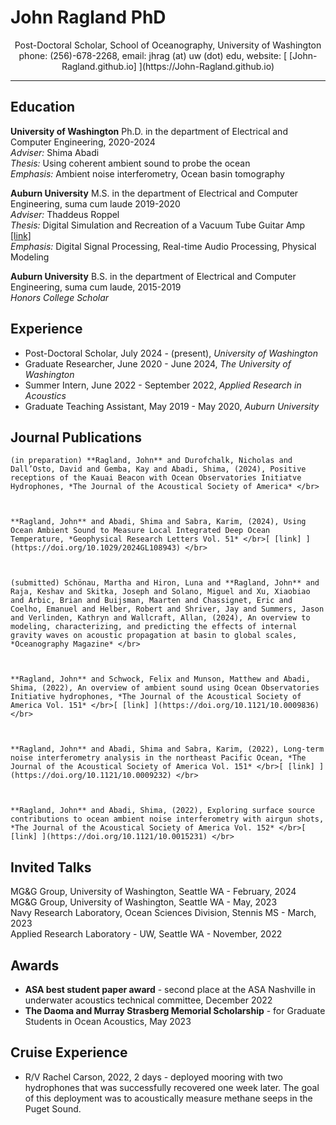 # John Ragland PhD
<p style="text-align: center;">Post-Doctoral Scholar, School of Oceanography, University of Washington </br> phone: (256)-678-2268, email: jhrag (at) uw (dot) edu, website: [ [John-Ragland.github.io] ](https://John-Ragland.github.io)</p>

---
## Education
**University of Washington**
Ph.D. in the department of Electrical and Computer Engineering, 2020-2024</br>
*Adviser:* Shima Abadi</br>
*Thesis:* Using coherent ambient sound to probe the ocean</br>
*Emphasis:* Ambient noise interferometry, Ocean basin tomography</br>

**Auburn University**
M.S. in the department of Electrical and Computer Engineering, suma cum laude 2019-2020</br>
*Adviser:* Thaddeus Roppel</br>
*Thesis:* Digital Simulation and Recreation of a Vacuum Tube Guitar Amp [ [link] ](http://hdl.handle.net/10415/7112)</br>
*Emphasis:* Digital Signal Processing, Real-time Audio Processing, Physical Modeling

**Auburn University**
B.S. in the department of Electrical and Computer Engineering, suma cum laude, 2015-2019</br>
*Honors College Scholar*</br>

## Experience
- Post-Doctoral Scholar, July 2024 - (present), *University of Washington*
- Graduate Researcher, June 2020 - June 2024, *The University of Washington*
- Summer Intern, June 2022 - September 2022, *Applied Research in Acoustics*
- Graduate Teaching Assistant, May 2019 - May 2020, *Auburn University*

## Journal Publications


  
    (in preparation) **Ragland, John** and Durofchalk, Nicholas and Dall’Osto, David and Gemba, Kay and Abadi, Shima, (2024), Positive receptions of the Kauai Beacon with Ocean Observatories Initiatve Hydrophones, *The Journal of the Acoustical Society of America* </br>
  

  
    **Ragland, John** and Abadi, Shima and Sabra, Karim, (2024), Using Ocean Ambient Sound to Measure Local Integrated Deep Ocean Temperature, *Geophysical Research Letters Vol. 51* </br>[ [link] ](https://doi.org/10.1029/2024GL108943) </br>
  

  
    (submitted) Schönau, Martha and Hiron, Luna and **Ragland, John** and Raja, Keshav and Skitka, Joseph and Solano, Miguel and Xu, Xiaobiao and Arbic, Brian and Buijsman, Maarten and Chassignet, Eric and Coelho, Emanuel and Helber, Robert and Shriver, Jay and Summers, Jason and Verlinden, Kathryn and Wallcraft, Allan, (2024), An overview to modeling, characterizing, and predicting the effects of internal gravity waves on acoustic propagation at basin to global scales, *Oceanography Magazine* </br>
  

  
    **Ragland, John** and Schwock, Felix and Munson, Matthew and Abadi, Shima, (2022), An overview of ambient sound using Ocean Observatories Initiative hydrophones, *The Journal of the Acoustical Society of America Vol. 151* </br>[ [link] ](https://doi.org/10.1121/10.0009836) </br>
  

  
    **Ragland, John** and Abadi, Shima and Sabra, Karim, (2022), Long-term noise interferometry analysis in the northeast Pacific Ocean, *The Journal of the Acoustical Society of America Vol. 151* </br>[ [link] ](https://doi.org/10.1121/10.0009232) </br>
  

  
    **Ragland, John** and Abadi, Shima, (2022), Exploring surface source contributions to ocean ambient noise interferometry with airgun shots, *The Journal of the Acoustical Society of America Vol. 152* </br>[ [link] ](https://doi.org/10.1121/10.0015231) </br>
  


## Invited Talks
MG&amp;G Group, University of Washington, Seattle WA - February, 2024</br>
MG&amp;G Group, University of Washington, Seattle WA - May, 2023</br>
Navy Research Laboratory, Ocean Sciences Division, Stennis MS - March, 2023</br>
Applied Research Laboratory - UW, Seattle WA - November, 2022</br>


## Awards
- **ASA best student paper award** - second place at the ASA Nashville in underwater acoustics technical committee, December 2022
- **The Daoma and Murray Strasberg Memorial Scholarship** - for Graduate Students in Ocean Acoustics, May 2023

## Cruise Experience
- R/V Rachel Carson, 2022, 2 days - deployed mooring with two hydrophones that was successfully recovered one week later. The goal of this deployment was to acoustically measure methane seeps in the Puget Sound.